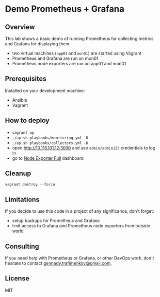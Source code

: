 # Demo Prometheus + Grafana

## Overview

This lab shows a basic demo of running Prometheus for collecting
metrics and Grafana for displaying them.

- two virtual machines (`app01` and `mon01`) are started using Vagrant
- Prometheus and Grafana are run on mon01
- Prometheus node exporters are run on app01 and mon01

## Prerequisites

Installed on your development machine:
- Ansible
- Vagrant

## How to deploy

- `vagrant up`
- `./ap.sh playbooks/monitoring.yml -D`
- `./ap.sh playbooks/collectors.yml -D`
- open http://10.116.101.12:3000 and use `admin/admin123` credentials to log in
- go to [Node Exporter Full](http://10.116.101.12:3000/d/rYdddlPWk/node-exporter-full) dashboard

## Cleanup

`vagrant destroy --force`

## Limitations

If you decide to use this code in a project of any significance, don't forget:
- setup backups for Prometheus and Grafana
- limit access to Grafana and Prometheus node exporters from outside world

## Consulting

If you need help with Prometheus or Grafana, or other DevOps work,
don't hesitate to contact gennady.trafimenkov@gmail.com.

## License

MIT
